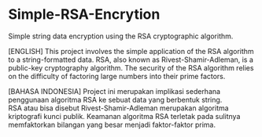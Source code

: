 # Simple-RSA-Encrytion
 Simple string data encryption using the RSA cryptographic algorithm.<br>

<!--- ENGLISH --->
[ENGLISH]
This project involves the simple application of the RSA algorithm to a string-formatted data. RSA, also known as Rivest-Shamir-Adleman, is a public-key cryptography algorithm. The security of the RSA algorithm relies on the difficulty of factoring large numbers into their prime factors.<br>

<!--- BAHASA INDONESIA --->
[BAHASA INDONESIA]
Project ini merupakan implikasi sederhana penggunaan algoritma RSA ke sebuat data yang berbentuk string.<br>
RSA atau bisa disebut Rivest-Shamir-Adleman merupakan algoritma kriptografi kunci publik. Keamanan algoritma RSA terletak pada sulitnya memfaktorkan bilangan yang besar menjadi faktor-faktor prima.
